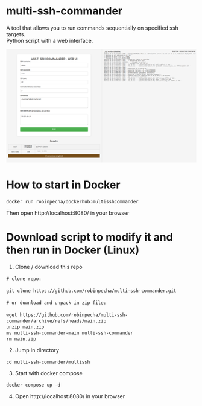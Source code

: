 # multi-ssh-commander

A tool that allows you to run commands sequentially on specified ssh targets.  
Python script with a web interface.

![screenshot](screenshot.png)

# How to start in Docker
```
docker run robinpecha/dockerhub:multisshcommander
```
Then open http://localhost:8080/ in your browser


# Download script to modify it and then run in Docker (Linux)
1. Clone / download this repo

```
# clone repo:

git clone https://github.com/robinpecha/multi-ssh-commander.git

# or download and unpack in zip file:

wget https://github.com/robinpecha/multi-ssh-commander/archive/refs/heads/main.zip
unzip main.zip 
mv multi-ssh-commander-main multi-ssh-commander
rm main.zip
```

2. Jump in directory

```
cd multi-ssh-commander/multissh
```

3. Start with docker compose

```
docker compose up -d
```

4. Open http://localhost:8080/ in your browser


